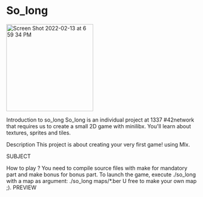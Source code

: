 # So_long
<img width="229" alt="Screen Shot 2022-02-13 at 6 59 34 PM" src="https://user-images.githubusercontent.com/88348802/153768144-9b53147e-a85e-434d-8623-36ed9b5acb47.png">

Introduction to so_long
So_long is an individual project at 1337 #42network that requires us to create a small 2D game with minilibx. You'll learn about textures, sprites and tiles.

Description
This project is about creating your very first game! using Mlx.

SUBJECT

How to play ?
You need to compile source files with make for mandatory part and make bonus for bonus part.
To launch the game, execute ./so_long with a map as argument:
./so_long maps/*.ber U free to make your own map ;).
PREVIEW
